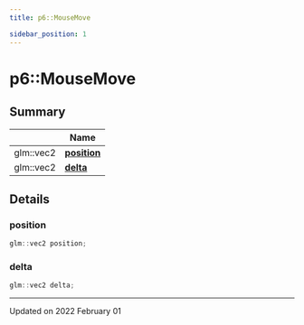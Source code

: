 ```yaml
---
title: p6::MouseMove

sidebar_position: 1
---
```


# p6::MouseMove







## Summary

|                | Name           |
| -------------- | -------------- |
| glm::vec2 | **[position](/reference/Types/mouse_move#position)**  |
| glm::vec2 | **[delta](/reference/Types/mouse_move#delta)**  |

## Details


### position

```cpp
glm::vec2 position;
```


### delta

```cpp
glm::vec2 delta;
```


-------------------------------

Updated on 2022 February 01